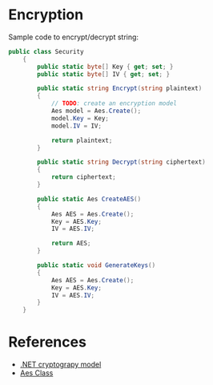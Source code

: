 # Encryption

Sample code to encrypt/decrypt string:
```C#
public class Security
    {
        public static byte[] Key { get; set; }
        public static byte[] IV { get; set; }

        public static string Encrypt(string plaintext)
        {
            // TODO: create an encryption model
            Aes model = Aes.Create();
            model.Key = Key;
            model.IV = IV;

            return plaintext;
        }

        public static string Decrypt(string ciphertext) 
        {
            return ciphertext;
        }

        public static Aes CreateAES()
        {
            Aes AES = Aes.Create();
            Key = AES.Key;
            IV = AES.IV;

            return AES;
        }

        public static void GenerateKeys()
        {
            Aes AES = Aes.Create();
            Key = AES.Key;
            IV = AES.IV;
        }
    }
```

# References
- [.NET cryptograpy model](https://learn.microsoft.com/en-us/dotnet/standard/security/cryptography-model)
- [Aes Class](https://learn.microsoft.com/en-us/dotnet/api/system.security.cryptography.aes?view=net-7.0)